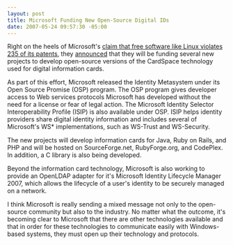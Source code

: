 ```yaml
---
layout: post
title: Microsoft Funding New Open-Source Digital IDs
date: 2007-05-24 09:57:30 -05:00
---
```


Right on the heels of Microsoft's [claim that free software like Linux violates 235 of its patents](http://money.cnn.com/magazines/fortune/fortune_archive/2007/05/28/100033867/index.htm "Microsoft takes on the free world"), they [announced](http://www.infoworld.com/archives/emailPrint.jsp?R=printThis&A=/article/07/05/23/MS-funds-open-source-digital-ID-projects_1.html) that they will be funding several new projects to develop open-source versions of the CardSpace technology used for digital information cards.

As part of this effort, Microsoft released the Identity Metasystem under its Open Source Promise (OSP) program. The OSP program gives developer access to Web services protocols Microsoft has developed without the need for a license or fear of legal action. The Microsoft Identity Selector Interoperability Profile (ISIP) is also available under OSP. ISIP helps identity providers share digital identity information and includes several of Microsoft's WS* implementations, such as WS-Trust and WS-Security.

The new projects will develop information cards for Java, Ruby on Rails, and PHP and will be hosted on SourceForge.net, RubyForge.org, and CodePlex. In addition, a C library is also being developed.

Beyond the information card technology, Microsoft is also working to provide an OpenLDAP adapter for it's Microsoft Identity Lifecycle Manager 2007, which allows the lifecycle of a user's identity to be securely managed on a network.

I think Microsoft is really sending a mixed message not only to the open-source community but also to the industry. No matter what the outcome, it's becoming clear to Microsoft that there are other technologies available and that in order for these technologies to communicate easily with Windows-based systems, they must open up their technology and protocols.
